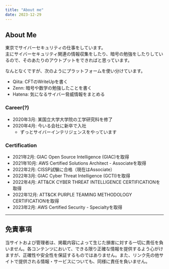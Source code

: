 ```yaml
---
title: "About me"
date: 2023-12-29
---
```


## About Me
東京でサイバーセキュリティの仕事をしています。  
主にサイバーセキュリティ関連の情報収集をしたり、暗号の勉強をしたりしているので、そのあたりのアウトプットをできればと思っています。  
  
なんとなくですが、次のようにプラットフォームを使い分けています。  
* Qiita: CFTのWriteUpを書く
* Zenn: 暗号や数学の勉強したことを書く
* Hatena: 気になるサイバー脅威情報をまとめる

### Career(?)
* 2020年3月: 某国立大学大学院の工学研究科を修了  
* 2020年4月: 今いる会社に新卒で入社  
  * ずっとサイバーインテリジェンスをやっています  

### Certification
* 2021年2月: GIAC Open Source Intelligence (GIAC)を取得
* 2021年10月: AWS Certified Solutions Architect - Associateを取得
* 2022年2月: CISSP試験に合格（現在はAssociate）
* 2022年3月: GIAC Cyber Threat Intelligence (GCTI)を取得
* 2022年4月: ATT&CK CYBER THREAT INTELLIGENCE CERTIFICATIONを取得
* 2022年12月: ATT&CK PURPLE TEAMING METHODOLOGY CERTIFICATIONを取得
* 2023年2月: AWS Certified Security - Specialtyを取得

---

## 免責事項
当サイトおよび管理者は、掲載内容によって生じた損害に対する一切に責任を負いません。各コンテンツにおいて、できる限り正確な情報を提供するよう心がけますが、正確性や安全性を保証するものではありません。また、リンク先の他サイトで提供される情報・サービスについても、同様に責任を負いません。